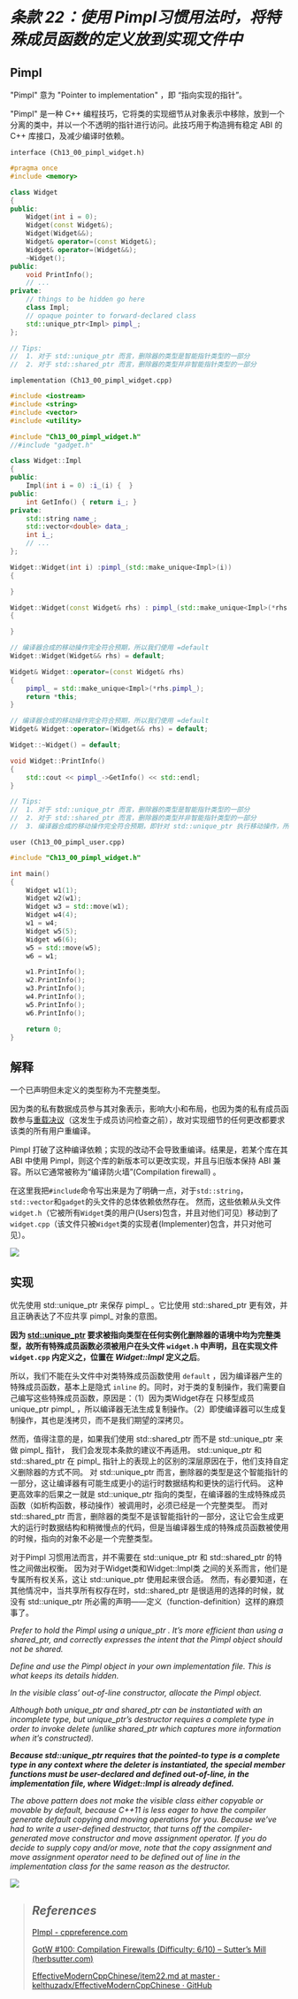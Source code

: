 # *条款 22：使用 Pimpl习惯用法时，将特殊成员函数的定义放到实现文件中*

## Pimpl

"Pimpl" 意为 "Pointer to implementation" ，即 “指向实现的指针”。

"Pimpl" 是一种 C++ 编程技巧，它将类的实现细节从对象表示中移除，放到一个分离的类中，并以一个不透明的指针进行访问。此技巧用于构造拥有稳定 ABI 的 C++ 库接口，及减少编译时依赖。



`interface (Ch13_00_pimpl_widget.h)`

```cpp
#pragma once
#include <memory>

class Widget
{
public:
	Widget(int i = 0);
	Widget(const Widget&);
	Widget(Widget&&);
	Widget& operator=(const Widget&);
	Widget& operator=(Widget&&);
	~Widget();
public:
	void PrintInfo();
	// ...
private:
	// things to be hidden go here
	class Impl;
	// opaque pointer to forward-declared class
	std::unique_ptr<Impl> pimpl_;
};

// Tips:
//	1. 对于 std::unique_ptr 而言，删除器的类型是智能指针类型的一部分
//	2. 对于 std::shared_ptr 而言，删除器的类型并非智能指针类型的一部分
```



`implementation (Ch13_00_pimpl_widget.cpp)`

```cpp
#include <iostream>
#include <string>
#include <vector>
#include <utility>

#include "Ch13_00_pimpl_widget.h"
//#include "gadget.h"

class Widget::Impl
{
public:
	Impl(int i = 0) :i_(i) {  }
public:
	int GetInfo() { return i_; }
private:
	std::string name_;
	std::vector<double> data_;
	int i_;
	// ...
};

Widget::Widget(int i) :pimpl_(std::make_unique<Impl>(i))
{

}

Widget::Widget(const Widget& rhs) : pimpl_(std::make_unique<Impl>(*rhs.pimpl_))
{

}

// 编译器合成的移动操作完全符合预期，所以我们使用 =default
Widget::Widget(Widget&& rhs) = default;

Widget& Widget::operator=(const Widget& rhs)
{
	pimpl_ = std::make_unique<Impl>(*rhs.pimpl_);
	return *this;
}

// 编译器合成的移动操作完全符合预期，所以我们使用 =default
Widget& Widget::operator=(Widget&& rhs) = default;

Widget::~Widget() = default;

void Widget::PrintInfo()
{
	std::cout << pimpl_->GetInfo() << std::endl;
}

// Tips:
//	1. 对于 std::unique_ptr 而言，删除器的类型是智能指针类型的一部分
//	2. 对于 std::shared_ptr 而言，删除器的类型并非智能指针类型的一部分
//	3. 编译器合成的移动操作完全符合预期，即针对 std::unique_ptr 执行移动操作，所以我们可以在实现文件中使用 =default 来让编译器生成合成版本的移动操作
```



`user (Ch13_00_pimpl_user.cpp)`

```cpp
#include "Ch13_00_pimpl_widget.h"

int main()
{
	Widget w1(1);
	Widget w2(w1);
	Widget w3 = std::move(w1);
	Widget w4(4);
	w1 = w4;
	Widget w5(5);
	Widget w6(6);
	w5 = std::move(w5);
	w6 = w1;

	w1.PrintInfo();
	w2.PrintInfo();
	w3.PrintInfo();
	w4.PrintInfo();
	w5.PrintInfo();
	w6.PrintInfo();

	return 0;
}
```



## 解释

一个已声明但未定义的类型称为不完整类型。

因为类的私有数据成员参与其对象表示，影响大小和布局，也因为类的私有成员函数参与[重载决议](https://zh.cppreference.com/w/cpp/language/overload_resolution)（这发生于成员访问检查之前），故对实现细节的任何更改都要求该类的所有用户重编译。

Pimpl 打破了这种编译依赖；实现的改动不会导致重编译。结果是，若某个库在其 ABI 中使用 Pimpl，则这个库的新版本可以更改实现，并且与旧版本保持 ABI 兼容。所以它通常被称为“编译防火墙”(Compilation firewall) 。

在这里我把`#include`命令写出来是为了明确一点，对于`std::string`，`std::vector`和`gadget`的头文件的总体依赖依然存在。 然而，这些依赖从头文件`widget.h`（它被所有`Widget`类的用户(Users)包含，并且对他们可见）移动到了`widget.cpp`（该文件只被`Widget`类的实现者(Implementer)包含，并只对他可见）。

![](https://github.com/ltimaginea/Cpp-Primer/blob/main/CppPrimer/Images/Chapter13/Ch13_00_pimpl_gotw.png)

## 实现

优先使用 std::unique_ptr 来保存 pimpl_ 。它比使用 std::shared_ptr 更有效，并且正确表达了不应共享 pimpl_ 对象的意图。

**因为 [std::unique_ptr](https://zh.cppreference.com/w/cpp/memory/unique_ptr) 要求被指向类型在任何实例化删除器的语境中均为完整类型，故所有特殊成员函数必须被用户在头文件 `widget.h` 中声明，且在实现文件 `widget.cpp` 内定义之，位置在 *Widget::Impl* 定义之后**。 

所以，我们不能在头文件中对类特殊成员函数使用 `default` ，因为编译器产生的特殊成员函数，基本上是隐式 `inline` 的。同时，对于类的复制操作，我们需要自己编写这些特殊成员函数，原因是：（1）因为类Widget存在 只移型成员 unique_ptr pimpl_ ，所以编译器无法生成复制操作。（2）即使编译器可以生成复制操作，其也是浅拷贝，而不是我们期望的深拷贝。

然而，值得注意的是，如果我们使用 std::shared_ptr 而不是 std::unique_ptr 来做 pimpl_ 指针， 我们会发现本条款的建议不再适用。 std::unique_ptr 和 std::shared_ptr 在 pimpl_ 指针上的表现上的区别的深层原因在于，他们支持自定义删除器的方式不同。 对 std::unique_ptr 而言，删除器的类型是这个智能指针的一部分，这让编译器有可能生成更小的运行时数据结构和更快的运行代码。 这种更高效率的后果之一就是 std::unique_ptr 指向的类型，在编译器的生成特殊成员函数（如析构函数，移动操作）被调用时，必须已经是一个完整类型。 而对 std::shared_ptr 而言，删除器的类型不是该智能指针的一部分，这让它会生成更大的运行时数据结构和稍微慢点的代码，但是当编译器生成的特殊成员函数被使用的时候，指向的对象不必是一个完整类型。

对于Pimpl 习惯用法而言，并不需要在 std::unique_ptr 和 std::shared_ptr 的特性之间做出权衡。 因为对于Widget类和Widget::Impl类 之间的关系而言，他们是专属所有权关系，这让 std::unique_ptr 使用起来很合适。 然而，有必要知道，在其他情况中，当共享所有权存在时，std::shared_ptr 是很适用的选择的时候，就没有 std::unique_ptr 所必需的声明——定义（function-definition）这样的麻烦事了。



*Prefer to hold the Pimpl using a unique_ptr . It’s more efficient than using a shared_ptr, and correctly expresses the intent that the Pimpl object should not be shared.*

*Define and use the Pimpl object in your own implementation file. This is what keeps its details hidden.*

*In the visible class’ out-of-line constructor, allocate the Pimpl object.*

*Although both unique_ptr and shared_ptr can be instantiated with an incomplete type, but unique_ptr’s destructor requires a complete type in order to invoke delete (unlike shared_ptr which captures more information when it’s constructed).*

***Because std::unique_ptr requires that the pointed-to type is a complete type in any context where the deleter is instantiated, the special member functions must be user-declared and defined out-of-line, in the implementation file, where Widget::Impl is already defined.***

*The above pattern does not make the visible class either copyable or movable by default, because C++11 is less eager to have the compiler generate default copying and moving operations for you. Because we’ve had to write a user-defined destructor, that turns off the compiler-generated move constructor and move assignment operator. If you do decide to supply copy and/or move, note that the copy assignment and move assignment operator need to be defined out of line in the implementation class for the same reason as the destructor.*



![](https://github.com/ltimaginea/Cpp-Primer/blob/main/CppPrimer/Images/Chapter13/Ch13_00_pimpl_unique_ptr_DefaultDeleter.png)



> ## *References*
>
> [PImpl - cppreference.com](https://en.cppreference.com/w/cpp/language/pimpl)
>
> [GotW #100: Compilation Firewalls (Difficulty: 6/10) – Sutter’s Mill (herbsutter.com)](https://herbsutter.com/gotw/_100/)
>
> [EffectiveModernCppChinese/item22.md at master · kelthuzadx/EffectiveModernCppChinese · GitHub](https://github.com/kelthuzadx/EffectiveModernCppChinese/blob/master/4.SmartPointers/item22.md)
>
> 

